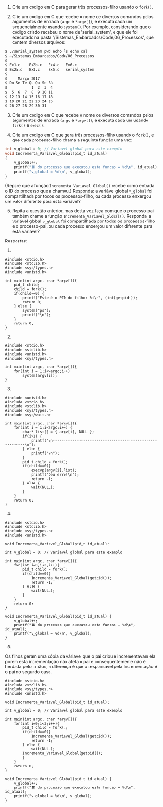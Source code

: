 1. Crie um código em C para gerar três processos-filho usando o `fork()`.

2. Crie um código em C que recebe o nome de diversos comandos pelos argumentos de entrada (`argc` e `*argv[]`), e executa cada um sequencialmente usando `system()`. Por exemplo, considerando que o código criado recebeu o nome de 'serial_system', e que ele foi executado na pasta '/Sistemas_Embarcados/Code/06_Processos', que contem diversos arquivos:

```bash
$ ./serial_system pwd echo ls echo cal
$ ~/Sistemas_Embarcados/Code/06_Processos
$
$ Ex1.c    Ex2b.c   Ex4.c   Ex6.c
$ Ex2a.c   Ex3.c    Ex5.c   serial_system
$
$     Março 2017
$ Do Se Te Qu Qu Se Sá
$           1  2  3  4
$  5  6  7  8  9 10 11
$ 12 13 14 15 16 17 18
$ 19 20 21 22 23 24 25
$ 26 27 28 29 30 31
```

3. Crie um código em C que recebe o nome de diversos comandos pelos argumentos de entrada (`argc` e `*argv[]`), e executa cada um usando `fork()` e `exec()`.

4. Crie um código em C que gera três processos-filho usando o `fork()`, e que cada processo-filho chama a seguinte função uma vez:

```C
int v_global = 0; // Variavel global para este exemplo
void Incrementa_Variavel_Global(pid_t id_atual)
{
	v_global++;
	printf("ID do processo que executou esta funcao = %d\n", id_atual);
	printf("v_global = %d\n", v_global);
}
```

(Repare que a função `Incrementa_Variavel_Global()` recebe como entrada o ID do processo que a chamou.) Responda: a variável global `v_global` foi compartilhada por todos os processos-filho, ou cada processo enxergou um valor diferente para esta variável?

5. Repita a questão anterior, mas desta vez faça com que o processo-pai também chame a função `Incrementa_Variavel_Global()`. Responda: a variável global `v_global` foi compartilhada por todos os processos-filho e o processo-pai, ou cada processo enxergou um valor diferente para esta variável?

Respostas:

1.
```
#include <stdio.h>
#include <stdlib.h>
#include <sys/types.h>
#include <unistd.h>

int main(int argc, char *argv[]){
	pid_t child;
	child = fork();
	if(child==0) {
		printf("Este é o PID do filho: %i\n", (int)getpid());
		return 0;
	} else {
		system("ps");
		printf("\n");
	}
	return 0;
}
```

2.
```
#include <stdio.h>
#include <stdlib.h>
#include <unistd.h>
#include <sys/types.h>

int main(int argc, char *argv[]){
	for(int i = 1;i<=argc;i++)
		system(argv[i]);
}
```

3.
```
#include <unistd.h>
#include <stdio.h>
#include <stdlib.h>
#include <sys/types.h>
#include <sys/wait.h>

int main(int argc, char *argv[]){
	for(int i = 1;i<argc;i++) {
		char* list[] = { argv[i], NULL };
		if(i>1) {
			printf("\n---------------------------------------------------------\n");
		} else {
			printf("\n");
		}
		pid_t child = fork();
		if(child==0){
			execvp(argv[i],list);
			printf("Deu erro!\n");
			return -1;
		} else {
			wait(NULL);
		}
	}
	return 0;
}
```

4.
```
#include <stdio.h>
#include <stdlib.h>
#include <sys/types.h>
#include <unistd.h>

void Incrementa_Variavel_Global(pid_t id_atual);

int v_global = 0; // Variavel global para este exemplo

int main(int argc, char *argv[]){
	for(int i=0;i<3;i++){
		pid_t child = fork();
		if(child==0){
			Incrementa_Variavel_Global(getpid());
			return -1;
		} else {
			wait(NULL);
		}
	}
	return 0;
}

void Incrementa_Variavel_Global(pid_t id_atual) {
	v_global++;
	printf("ID do processo que executou esta funcao = %d\n", id_atual);
	printf("v_global = %d\n", v_global);
}
```

5.
Os filhos geram uma cópia da váriavel que o pai criou e incrementavam ela porem esta incrementação não afeta o pai e consequentemente não é herdada pelo irmãos, a diferença é que o responsavel pela incrementação é o pai no segundo caso.
```
#include <stdio.h>
#include <stdlib.h>
#include <sys/types.h>
#include <unistd.h>

void Incrementa_Variavel_Global(pid_t id_atual);

int v_global = 0; // Variavel global para este exemplo

int main(int argc, char *argv[]){
	for(int i=0;i<3;i++){
		pid_t child = fork();
		if(child==0){
			Incrementa_Variavel_Global(getpid());
			return -1;
		} else {
			wait(NULL);
		Incrementa_Variavel_Global(getpid());
		}
	}
	return 0;
}

void Incrementa_Variavel_Global(pid_t id_atual) {
	v_global++;
	printf("ID do processo que executou esta funcao = %d\n", id_atual);
	printf("v_global = %d\n", v_global);
}
```

